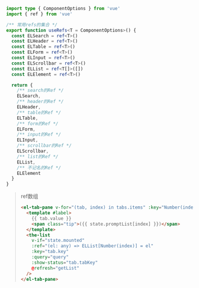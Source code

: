 ```ts
import type { ComponentOptions } from 'vue'
import { ref } from 'vue'

/** 常用refs的集合 */
export function useRefs<T = ComponentOptions>() {
  const ELSearch = ref<T>()
  const ELHeader = ref<T>()
  const ELTable = ref<T>()
  const ELForm = ref<T>()
  const ELInput = ref<T>()
  const ELScrollbar = ref<T>()
  const ELList = ref<T[]>([])
  const ELElement = ref<T>()

  return {
    /** search的Ref */
    ELSearch,
    /** header的Ref */
    ELHeader,
    /** table的Ref */
    ELTable,
    /** form的Ref */
    ELForm,
    /** input的Ref */
    ELInput,
    /** scrollbar的Ref */
    ELScrollbar,
    /** list的Ref */
    ELList,
    /** 不记名的Ref */
    ELElement
  }
}

```

> ref数组
>
> ```html
> <el-tab-pane v-for="(tab, index) in tabs.items" :key="Number(index)" :name="tab.key">
>   <template #label>
>     {{ tab.value }}
>     <span class="tip">({{ state.promptList[index] }})</span>
>   </template>
>   <the-list
>     v-if="state.mounted"
>     :ref="(el: any) => ELList[Number(index)] = el"
>     :key="tab.key"
>     :query="query"
>     :show-status="tab.tabKey"
>     @refresh="getList"
>   />
> </el-tab-pane>
> ```
>
> 